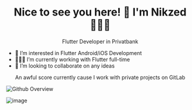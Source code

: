 <h1 align='center'>
  Nice to see you here! 👋 I'm Nikzed 👩🏻‍💻
</h1>
<p align='center'> 
  Flutter Developer in Privatbank

- 👀 I’m interested in Flutter Android/iOS Development
- 👩🏻‍💻 I’m currently working with Flutter full-time
- 💞️ I’m looking to collaborate on any ideas
</p>
<p align='center'> 
An awful score currently cause I work with private projects on GitLab
</p>

![Github Overview](https://github-readme-stats.vercel.app/api?username=Nikzed)

![image](https://github.com/Nikzed/Nikzed/assets/38156331/06405c9c-8579-4efa-9bf3-78d8a635a3e1)
